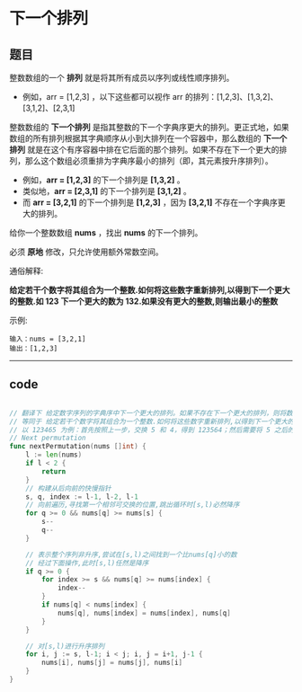 # 下一个排列

## 题目

整数数组的一个 **排列**  就是将其所有成员以序列或线性顺序排列。

* 例如，arr = [1,2,3] ，以下这些都可以视作 arr 的排列：[1,2,3]、[1,3,2]、[3,1,2]、[2,3,1]  

整数数组的 **下一个排列** 是指其整数的下一个字典序更大的排列。更正式地，如果数组的所有排列根据其字典顺序从小到大排列在一个容器中，那么数组的 **下一个排列** 就是在这个有序容器中排在它后面的那个排列。如果不存在下一个更大的排列，那么这个数组必须重排为字典序最小的排列（即，其元素按升序排列）。

* 例如，**arr = [1,2,3]** 的下一个排列是 **[1,3,2]** 。
* 类似地，**arr = [2,3,1]** 的下一个排列是 **[3,1,2]** 。
* 而 **arr = [3,2,1]** 的下一个排列是 **[1,2,3]** ，因为 **[3,2,1]** 不存在一个字典序更大的排列。

给你一个整数数组 **nums** ，找出 **nums** 的下一个排列。

必须 **原地** 修改，只允许使用额外常数空间。

通俗解释:

**给定若干个数字将其组合为一个整数.如何将这些数字重新排列,以得到下一个更大的整数.如 123 下一个更大的数为 132.如果没有更大的整数,则输出最小的整数**

示例:

```text
输入：nums = [3,2,1]
输出：[1,2,3]
```

---

## code

```go

// 翻译下 给定数字序列的字典序中下一个更大的排列。如果不存在下一个更大的排列，则将数字重新排列成最小的排列
// 等同于 给定若干个数字将其组合为一个整数.如何将这些数字重新排列,以得到下一个更大的整数.
// 以 123465 为例：首先按照上一步，交换 5 和 4，得到 123564；然后需要将 5 之后的数重置为升序，得到 123546。显然 123546 比 123564 更小，123546 就是 123465 的下一个排列
// Next permutation
func nextPermutation(nums []int) {
	l := len(nums)
	if l < 2 {
		return
	}
	// 构建从后向前的快慢指针
	s, q, index := l-1, l-2, l-1
	// 向前遍历,寻找第一个相邻可交换的位置,跳出循环时[s,l)必然降序
	for q >= 0 && nums[q] >= nums[s] {
		s--
		q--
	}

	// 表示整个序列非升序,尝试在[s,l)之间找到一个比nums[q]小的数
	// 经过下面操作,此时[s,l)任然是降序
	if q >= 0 {
		for index >= s && nums[q] >= nums[index] {
			index--
		}
		if nums[q] < nums[index] {
			nums[q], nums[index] = nums[index], nums[q]
		}
	}

	// 对[s,l)进行升序排列
	for i, j := s, l-1; i < j; i, j = i+1, j-1 {
		nums[i], nums[j] = nums[j], nums[i]
	}
}
```
